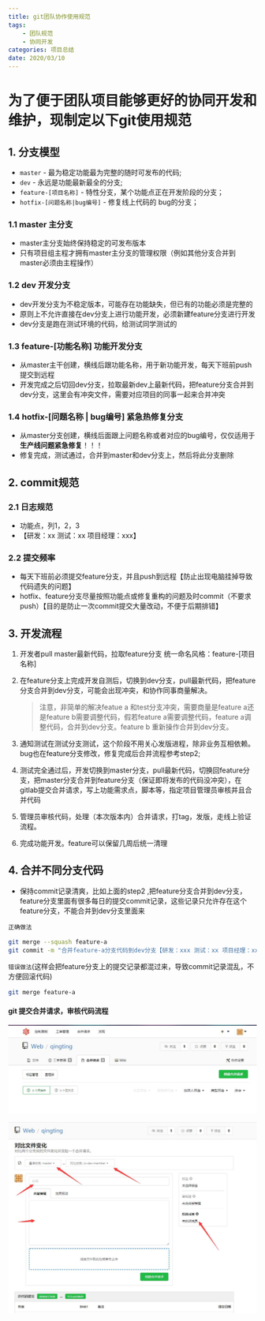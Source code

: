 ```yaml
---
title: git团队协作使用规范
tags: 
    - 团队规范
    - 协同开发
categories: 项目总结
date: 2020/03/10
---
```


# 为了便于团队项目能够更好的协同开发和维护，现制定以下git使用规范

## 1. 分支模型

+ `master` - 最为稳定功能最为完整的随时可发布的代码;
+ `dev` - 永远是功能最新最全的分支;
+ `feature-[项目名称]` - 特性分支，某个功能点正在开发阶段的分支；
+ `hotfix-[问题名称|bug编号]` - 修复线上代码的 bug的分支；

### 1.1 master 主分支
    
+ master主分支始终保持稳定的可发布版本
+ 只有项目组主程才拥有master主分支的管理权限（例如其他分支合并到master必须由主程操作）

### 1.2 dev 开发分支
+ dev开发分支为不稳定版本，可能存在功能缺失，但已有的功能必须是完整的
+ 原则上不允许直接在dev分支上进行功能开发，必须新建feature分支进行开发
+ dev分支是跑在测试环境的代码，给测试同学测试的

### 1.3 feature-[功能名称] 功能开发分支
+ 从master主干创建，横线后跟功能名称，用于新功能开发，每天下班前push提交到远程
+ 开发完成之后切回dev分支，拉取最新dev上最新代码，把feature分支合并到dev分支，这里会有冲突文件，需要对应项目的同事一起来合并冲突

### 1.4 hotfix-[问题名称 | bug编号] 紧急热修复分支
+ 从master分支创建，横线后面跟上问题名称或者对应的bug编号，仅仅适用于**生产线问题紧急修复**！！！
+ 修复完成，测试通过，合并到master和dev分支上，然后将此分支删除


## 2. commit规范

### 2.1 日志规范
+ 功能点，列1，2，3
+ 【研发：xx 测试：xx 项目经理：xxx】

### 2.2 提交频率
+ 每天下班前必须提交feature分支，并且push到远程【防止出现电脑挂掉导致代码遗失的问题】
+ hotfix、feature分支尽量按照功能点或修复重构的问题及时commit（不要求push）【目的是防止一次commit提交大量改动，不便于后期排错】


## 3. 开发流程
1. 开发者pull master最新代码，拉取feature分支 统一命名风格：feature-[项目名称]
2. 在feature分支上完成开发自测后，切换到dev分支，pull最新代码，把feature分支合并到dev分支，可能会出现冲突，和协作同事商量解决。

    > 注意，非简单的解决featue a 和test分支冲突，需要商量是feature a还是feature b需要调整代码，假若feature a需要调整代码，feature a调整代码，合并到dev分支。feature b 重新操作合并到dev分支。

3. 通知测试在测试分支测试，这个阶段不用关心发版进程，除非业务互相依赖。bug也在feature分支修改，修复完成后合并流程参考step2;
4. 测试完全通过后，开发切换到master分支，pull最新代码，切换回feature分支，把master分支合并到feature分支（保证即将发布的代码没冲突），在gitlab提交合并请求，写上功能需求点，脚本等，指定项目管理员审核并且合并代码
5. 管理员审核代码，处理（本次版本内）合并请求，打tag，发版，走线上验证流程。
6. 完成功能开发。feature可以保留几周后统一清理


## 4. 合并不同分支代码

+ 保持commit记录清爽，比如上面的step2 ,把feature分支合并到dev分支，feature分支里面有很多每日的提交commit记录，这些记录只允许存在这个feature分支，不能合并到dev分支里面来

`正确做法`
``` bash
git merge --squash feature-a  
git commit -m "合并feature-a分支代码到dev分支【研发：xxx 测试：xx 项目经理：xxx】"
```

`错误做法`(这样会把feature分支上的提交记录都混过来，导致commit记录混乱，不方便回滚代码)
```bash
git merge feature-a 
```


#### git 提交合并请求，审核代码流程


![合并请求](./git-standard/pull_request1.jpg)

![创建合并请求](./git-standard/pull_request2.jpg)


